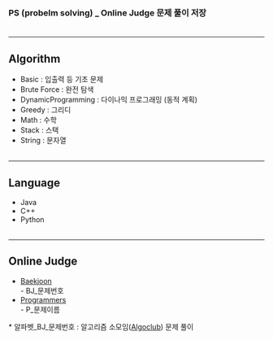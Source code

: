 ### PS (probelm solving) _ Online Judge 문제 풀이 저장<br><br>
***
## Algorithm
* Basic : 입출력 등 기초 문제
* Brute Force : 완전 탐색
* DynamicProgramming : 다이나믹 프로그래밍 (동적 계획)
* Greedy : 그리디
* Math : 수학
* Stack : 스택
* String : 문자열<br><br>
***
## Language
* Java
* C++
* Python<br><br>
***
## Online Judge
* [Baekjoon](https://www.acmicpc.net/)<br> - BJ_문제번호
* [Programmers](https://programmers.co.kr/)<br> - P_문제이름

\* 알파벳_BJ_문제번호 : 알고리즘 소모임([Algoclub](https://github.com/ro-el-c/AlgoClub)) 문제 풀이
